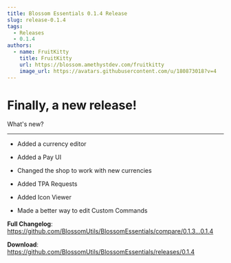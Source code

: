 ```yaml
---
title: Blossom Essentials 0.1.4 Release
slug: release-0.1.4
tags:
  - Releases
  - 0.1.4
authors:
  - name: FruitKitty
    title: FruitKitty
    url: https://blossom.amethystdev.com/fruitkitty
    image_url: https://avatars.githubusercontent.com/u/180873018?v=4
---
```

# Finally, a new release!

What's new?

------

- Added a currency editor

- Added a Pay UI

- Changed the shop to work with new currencies

- Added TPA Requests

- Added Icon Viewer

- Made a better way to edit Custom Commands

**Full Changelog**: https://github.com/BlossomUtils/BlossomEssentials/compare/0.1.3...0.1.4

**Download**: https://github.com/BlossomUtils/BlossomEssentials/releases/0.1.4
